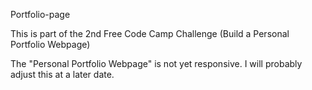 Portfolio-page

This is part of the 2nd Free Code Camp Challenge (Build a Personal Portfolio Webpage)

The "Personal Portfolio Webpage" is not yet responsive. I will probably adjust this at a later date.
